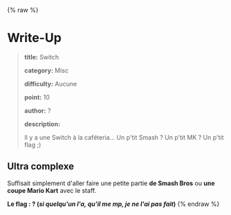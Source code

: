 {% raw %}
# Write-Up
> **title:** Switch
>
> **category:** Misc
>
> **difficulty:** Aucune
>
> **point:** 10
>
> **author:** ?
>
> **description:**
>
> Il y a une Switch à la caféteria... Un p'tit Smash ? Un p'tit MK ? Un p'tit flag ;)

## Ultra complexe

Suffisait simplement d'aller faire une petite partie **de Smash Bros** ou **une coupe Mario Kart** avec le staff.

**Le flag : ? (*si quelqu'un l'a, qu'il me mp, je ne l'ai pas fait*)**
{% endraw %}
